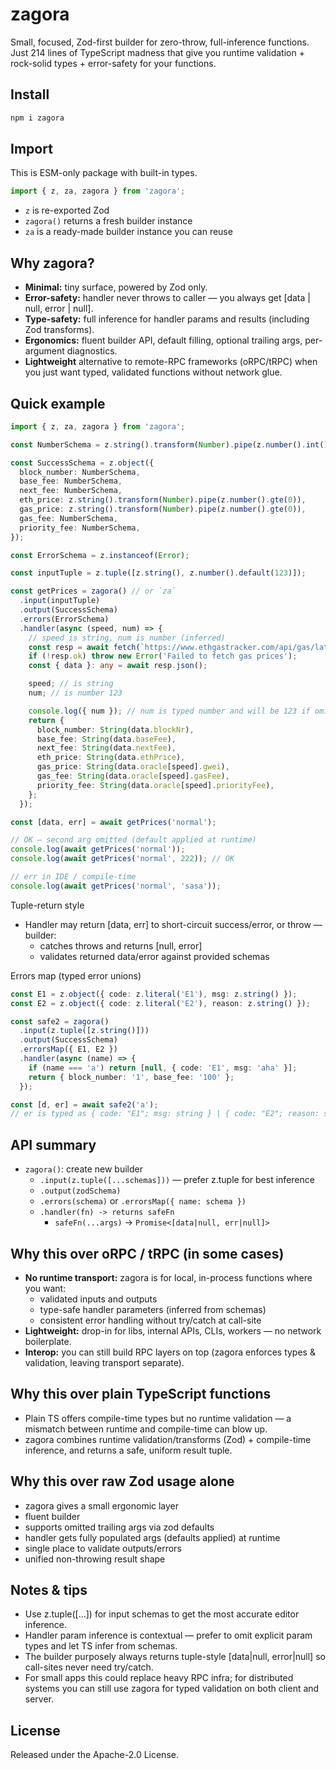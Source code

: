 # zagora

Small, focused, Zod-first builder for zero-throw, full-inference functions. Just 214 lines of
TypeScript madness that give you runtime validation + rock-solid types + error-safety for your
functions.

## Install

```bash
npm i zagora
```

## Import

This is ESM-only package with built-in types.

```ts
import { z, za, zagora } from 'zagora';
```

- `z` is re-exported Zod
- `zagora()` returns a fresh builder instance
- `za` is a ready-made builder instance you can reuse

## Why zagora?

- **Minimal:** tiny surface, powered by Zod only.
- **Error-safety:** handler never throws to caller — you always get [data | null, error | null].
- **Type-safety:** full inference for handler params and results (including Zod transforms).
- **Ergonomics:** fluent builder API, default filling, optional trailing args, per-argument
  diagnostics.
- **Lightweight** alternative to remote-RPC frameworks (oRPC/tRPC) when you just want typed,
  validated functions without network glue.

## Quick example

```ts
import { z, za, zagora } from 'zagora';

const NumberSchema = z.string().transform(Number).pipe(z.number().int().gte(0));

const SuccessSchema = z.object({
  block_number: NumberSchema,
  base_fee: NumberSchema,
  next_fee: NumberSchema,
  eth_price: z.string().transform(Number).pipe(z.number().gte(0)),
  gas_price: z.string().transform(Number).pipe(z.number().gte(0)),
  gas_fee: NumberSchema,
  priority_fee: NumberSchema,
});

const ErrorSchema = z.instanceof(Error);

const inputTuple = z.tuple([z.string(), z.number().default(123)]);

const getPrices = zagora() // or `za`
  .input(inputTuple)
  .output(SuccessSchema)
  .errors(ErrorSchema)
  .handler(async (speed, num) => {
    // speed is string, num is number (inferred)
    const resp = await fetch(`https://www.ethgastracker.com/api/gas/latest`);
    if (!resp.ok) throw new Error('Failed to fetch gas prices');
    const { data }: any = await resp.json();

    speed; // is string
    num; // is number 123

    console.log({ num }); // num is typed number and will be 123 if omitted
    return {
      block_number: String(data.blockNr),
      base_fee: String(data.baseFee),
      next_fee: String(data.nextFee),
      eth_price: String(data.ethPrice),
      gas_price: String(data.oracle[speed].gwei),
      gas_fee: String(data.oracle[speed].gasFee),
      priority_fee: String(data.oracle[speed].priorityFee),
    };
  });

const [data, err] = await getPrices('normal');

// OK — second arg omitted (default applied at runtime)
console.log(await getPrices('normal'));
console.log(await getPrices('normal', 222)); // OK

// err in IDE / compile-time
console.log(await getPrices('normal', 'sasa'));
```

Tuple-return style

- Handler may return [data, err] to short-circuit success/error, or throw — builder:
  - catches throws and returns [null, error]
  - validates returned data/error against provided schemas

Errors map (typed error unions)

```ts
const E1 = z.object({ code: z.literal('E1'), msg: z.string() });
const E2 = z.object({ code: z.literal('E2'), reason: z.string() });

const safe2 = zagora()
  .input(z.tuple([z.string()]))
  .output(SuccessSchema)
  .errorsMap({ E1, E2 })
  .handler(async (name) => {
    if (name === 'a') return [null, { code: 'E1', msg: 'aha' }];
    return { block_number: '1', base_fee: '100' };
  });

const [d, er] = await safe2('a');
// er is typed as { code: "E1"; msg: string } | { code: "E2"; reason: string } | Error
```

## API summary

- `zagora()`: create new builder
  - `.input(z.tuple([...schemas]))` — prefer z.tuple for best inference
  - `.output(zodSchema)`
  - `.errors(schema)` or `.errorsMap({ name: schema })`
  - `.handler(fn) -> returns safeFn`
    - `safeFn(...args)` -> `Promise<[data|null, err|null]>`

## Why this over oRPC / tRPC (in some cases)

- **No runtime transport:** zagora is for local, in-process functions where you want:
  - validated inputs and outputs
  - type-safe handler parameters (inferred from schemas)
  - consistent error handling without try/catch at call-site
- **Lightweight:** drop-in for libs, internal APIs, CLIs, workers — no network boilerplate.
- **Interop:** you can still build RPC layers on top (zagora enforces types & validation, leaving
  transport separate).

## Why this over plain TypeScript functions

- Plain TS offers compile-time types but no runtime validation — a mismatch between runtime and
  compile-time can blow up.
- zagora combines runtime validation/transforms (Zod) + compile-time inference, and returns a safe,
  uniform result tuple.

## Why this over raw Zod usage alone

- zagora gives a small ergonomic layer
- fluent builder
- supports omitted trailing args via zod defaults
- handler gets fully populated args (defaults applied) at runtime
- single place to validate outputs/errors
- unified non-throwing result shape

## Notes & tips

- Use z.tuple([...]) for input schemas to get the most accurate editor inference.
- Handler param inference is contextual — prefer to omit explicit param types and let TS infer from
  schemas.
- The builder purposely always returns tuple-style [data|null, error|null] so call-sites never need
  try/catch.
- For small apps this could replace heavy RPC infra; for distributed systems you can still use
  zagora for typed validation on both client and server.

## License

Released under the Apache-2.0 License.
